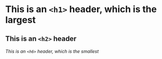 # This is an `<h1>` header, which is the largest

## This is an `<h2>` header

###### This is an `<h6>` header, which is the smallest


